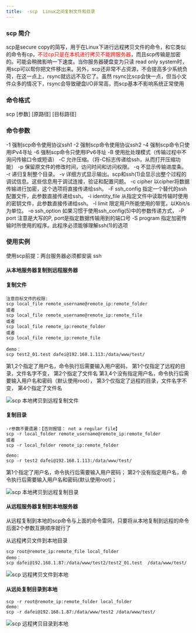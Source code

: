 ```yaml
---
title:  -scp  Linux之间复制文件和目录
---
```

### scp 简介
scp是secure copy的简写，用于在Linux下进行远程拷贝文件的命令，和它类似的命令有cp，<font color="red">不过cp只是在本机进行拷贝不能跨服务器</font>，而且scp传输是加密的。可能会稍微影响一下速度。当你服务器硬盘变为只读 read only system时，用scp可以帮你把文件移出来。另外，scp还非常不占资源，不会提高多少系统负荷，在这一点上，rsync就远远不及它了。虽然 rsync比scp会快一点，但当小文件众多的情况下，rsync会导致硬盘I/O非常高，而scp基本不影响系统正常使用

### 命令格式
scp \[参数\]  \[原路径\]  \[目标路径\]

### 命令参数

-1 强制scp命令使用协议ssh1
-2 强制scp命令使用协议ssh2
-4 强制scp命令只使用IPv4寻址
-6 强制scp命令只使用IPv6寻址
-B 使用批处理模式（传输过程中不询问传输口令或短语）
-C 允许压缩。（将-C标志传递给ssh，从而打开压缩功能）
-p 保留原文件的修改时间，访问时间和访问权限。
-q 不显示传输进度条。
-r 递归复制整个目录。
-v 详细方式显示输出。scp和ssh(1)会显示出整个过程的调试信息。这些信息用于调试连接，验证和配置问题。
-c cipher 以cipher将数据传输进行加密，这个选项将直接传递给ssh。
-F ssh_config 指定一个替代的ssh配置文件，此参数直接传递给ssh。
-i identity_file 从指定文件中读取传输时使用的密钥文件，此参数直接传递给ssh。
-l limit 限定用户所能使用的带宽，以Kbit/s为单位。
-o ssh_option 如果习惯于使用ssh_config(5)中的参数传递方式，
-P port 注意是大写的P, port是指定数据传输用到的端口号
-S program 指定加密传输时所使用的程序。此程序必须能够理解ssh(1)的选项

### 使用实例

使用scp前提：两台服务器必须都安装 ssh

#### 从本地服务器复制到远程服务器

#### 复制文件

```
注意目标文件的权限:
scp local_file remote_username@remote_ip:remote_folder
或者
scp local_file remote_username@remote_ip:remote_file
或者
scp local_file remote_ip:remote_folder
或者
scp local_file remote_ip:remote_file

demo：
scp test2_01.test dafei@192.168.1.113:/data/www/test/

```

第1,2个指定了用户名，命令执行后需要输入用户密码，
第1个仅指定了远程的目录，文件名字不变，
第2个指定了文件名 
第3,4个没有指定用户名，命令执行后需要输入用户名和密码（默认使用root），
第3个仅指定了远程的目录，文件名字不变，
第4个指定了文件名

![scp 本地拷贝到远程复制文件](/img/ubuntu/linux_command/linux_scp/scp_local_remote01.png "本地拷贝到远程复制文件")

#### 复制目录

```
-r参数不要遗漏：【否则报错： not a regular file】
scp -r local_folder remote_username@remote_ip:remote_folder
或者
scp -r local_folder remote_ip:remote_folder 

demo:
scp -r test2 dafei@192.168.1.113:/data/www/test/
```

第1个指定了用户名，命令执行后需要输入用户密码； 
第2个没有指定用户名，命令执行后需要输入用户名和密码(默认使用root)；

![scp 本地拷贝到远程复制目录](/img/ubuntu/linux_command/linux_scp/scp_local_remote02.png "scp 本地拷贝到远程复制目录")

#### 从远程服务器复制到本地服务器

从远程复制到本地的scp命令与上面的命令雷同，只要将从本地复制到远程的命令后面2个参数互换顺序就行了

从远程拷贝文件到本地目录

```
scp root@remote_ip:remote_file local_folder
demo：
scp dafei@192.168.1.87:/data/www/test2/test2_01.test  /data/www/test/
```

![scp 远程拷贝文件到本地](/img/ubuntu/linux_command/linux_scp/scp_remote_locat01.png "scp 远程拷贝文件到本地")

#### 从远处复制目录到本地

```
scp -r root@remote_ip:remote_folder local_folder
demo:
scp -r dafei@192.168.1.87:/data/www/test2 /data/www/test/
```

![scp 远程拷贝目录到本地](/img/ubuntu/linux_command/linux_scp/scp_remote_locat02.png "scp 远程拷贝目录到本地")

























